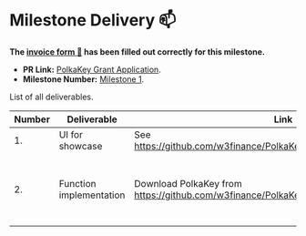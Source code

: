 # Milestone Delivery :mailbox:


**The [invoice form :pencil:](https://forms.gle/8Wx7nxtq8fKrsuEz8) has been filled out correctly for this milestone.**  

* **PR Link:** [PolkaKey Grant Application](https://github.com/w3f/Open-Grants-Program/pull/8).
* **Milestone Number:** [Milestone 1](https://github.com/w3f/Open-Grants-Program/blob/master/applications/PolkaKey.md#milestone-1).

List of all deliverables.

| Number | Deliverable | Link | Notes |
| ------------- | ------------- | ------------- |------------- |
| 1. | UI for showcase | See <https://github.com/w3finance/PolkaKey/blob/master/WORKFLOW.md> | Demo the whole workflow |
| 2. | Function implementation | Download PolkaKey from <https://github.com/w3finance/PolkaKey/releases>| Generate a Polkadot/Kusama/Edgeware address, also support: Language/Online & Offline Event Detection/Auto Update |
